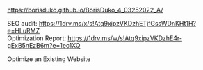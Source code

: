 https://borisduko.github.io/BorisDuko_4_03252022_A/

SEO audit:
https://1drv.ms/x/s!Atq9xipzVKDzhETjfGssWDnKHt1H?e=HLuRMZ<br/>
Optimization Report:
https://1drv.ms/w/s!Atq9xipzVKDzhE4r-gExB5nEzB6m?e=1ec1XQ<br/>

Optimize an Existing Website
